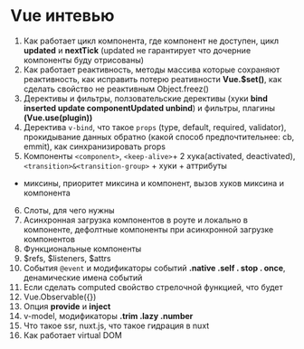 # Vue интевью
1. Как работает цикл компонента, где компонент не доступен, цикл **updated** и **nextTick** (updated не гарантирует что дочерние компоненты буду отрисованы)
2. Как работает реактивность, методы массива которые сохраняют реактивность, как исправить потерю реативности **Vue.$set()**, как сделать свойство не реактивным Object.freez()
3. Дерективы и фильтры, ползовательские дерективы (хуки **bind inserted update componentUpdated unbind**) и фильтры,
плагины **(Vue.use(plugin))** 
4. Деректива `v-bind`, что такое `props` (type, default, required, validator), прокидывание данных обратно (какой способ предпочтительнее: cb, emmit), как синхранизировать props
5. Компоненты `<component>`, `<keep-alive>`+ 2 хука(activated, deactivated), `<transition>&<transition-group>` + хуки + аттрибуты 
* миксины, приоритет миксина и компонент, вызов хуков миксина и компонента
6. Слоты, для чего нужны
7. Асинхронная  загрузка компонентов в роуте и локально в компоненте, дефолтные компоненты при асинхронной загрузке компонентов
8. Функциональные компоненты
9. $refs, $listeners, $attrs
10. События `@event` и модификаторы событий **.native .self . stop . once**, денамические имена событий
11. Если сделать computed свойство стрелочной функцией, что будет 
12. Vue.Observable({})
14. Опция **provide** и **inject**
15. v-model, модификаторы **.trim .lazy .number**
16. Что такое ssr, nuxt.js, что такое гидрация в nuxt
17. Как работает virtual DOM
